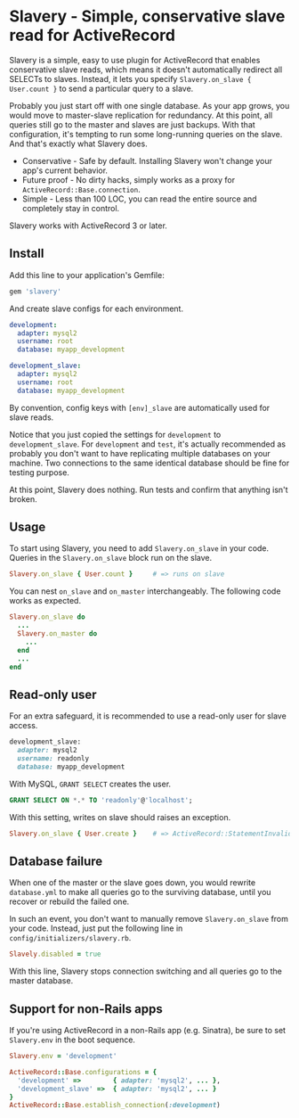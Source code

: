 # Slavery - Simple, conservative slave read for ActiveRecord

Slavery is a simple, easy to use plugin for ActiveRecord that enables conservative slave reads, which means it doesn't automatically redirect all SELECTs to slaves. Instead, it lets you specify `Slavery.on_slave { User.count }` to send a particular query to a slave.

Probably you just start off with one single database. As your app grows, you would move to master-slave replication for redundancy. At this point, all queries still go to the master and slaves are just backups. With that configuration, it's tempting to run some long-running queries on the slave. And that's exactly what Slavery does.

* Conservative - Safe by default. Installing Slavery won't change your app's current behavior.
* Future proof - No dirty hacks, simply works as a proxy for `ActiveRecord::Base.connection`.
* Simple - Less than 100 LOC, you can read the entire source and completely stay in control.

Slavery works with ActiveRecord 3 or later.

## Install

Add this line to your application's Gemfile:

```ruby
gem 'slavery'
```

And create slave configs for each environment.

```yaml
development:
  adapter: mysql2
  username: root
  database: myapp_development

development_slave:
  adapter: mysql2
  username: root
  database: myapp_development
```

By convention, config keys with `[env]_slave` are automatically used for slave reads.

Notice that you just copied the settings for `development` to `development_slave`. For `development` and `test`, it's actually recommended as probably you don't want to have replicating multiple databases on your machine. Two connections to the same identical database should be fine for testing purpose.

At this point, Slavery does nothing. Run tests and confirm that anything isn't broken.

## Usage

To start using Slavery, you need to add `Slavery.on_slave` in your code. Queries in the `Slavery.on_slave` block run on the slave.

```ruby
Slavery.on_slave { User.count } 	# => runs on slave
```

You can nest `on_slave` and `on_master` interchangeably. The following code works as expected.

```ruby
Slavery.on_slave do
  ...
  Slavery.on_master do
    ...
  end
  ...
end
```

## Read-only user

For an extra safeguard, it is recommended to use a read-only user for slave access.

```ruby
development_slave:
  adapter: mysql2
  username: readonly
  database: myapp_development
```

With MySQL, `GRANT SELECT` creates the user.

```SQL
GRANT SELECT ON *.* TO 'readonly'@'localhost';
```

With this setting, writes on slave should raises an exception.

```ruby
Slavery.on_slave { User.create } 	# => ActiveRecord::StatementInvalid: Mysql2::Error: INSERT command denied...
```

## Database failure

When one of the master or the slave goes down, you would rewrite `database.yml` to make all queries go to the surviving database, until you recover or rebuild the failed one.

In such an event, you don't want to manually remove `Slavery.on_slave` from your code. Instead, just put the following line in `config/initializers/slavery.rb`.

```ruby
Slavely.disabled = true
```

With this line, Slavery stops connection switching and all queries go to the master database.

## Support for non-Rails apps

If you're using ActiveRecord in a non-Rails app (e.g. Sinatra), be sure to set `Slavery.env` in the boot sequence.

```ruby
Slavery.env = 'development'

ActiveRecord::Base.configurations = {
  'development' =>        { adapter: 'mysql2', ... },
  'development_slave' =>  { adapter: 'mysql2', ... }
}
ActiveRecord::Base.establish_connection(:development)
```
